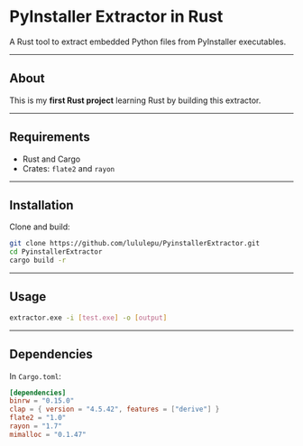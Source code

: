 # PyInstaller Extractor in Rust

A Rust tool to extract embedded Python files from PyInstaller executables.

---

## About

This is my **first Rust project** learning Rust by building this extractor.

---

## Requirements

- Rust and Cargo  
- Crates: `flate2` and `rayon`

---

## Installation

Clone and build:

```bash
git clone https://github.com/lululepu/PyinstallerExtractor.git
cd PyinstallerExtractor
cargo build -r
```

---

## Usage

```bash
extractor.exe -i [test.exe] -o [output]
```
---

## Dependencies

In `Cargo.toml`:

```toml
[dependencies]
binrw = "0.15.0"
clap = { version = "4.5.42", features = ["derive"] }
flate2 = "1.0"
rayon = "1.7"
mimalloc = "0.1.47"
```

